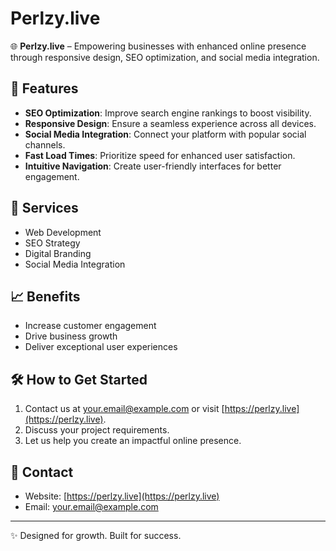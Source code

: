 # Perlzy.live

🌐 **Perlzy.live** – Empowering businesses with enhanced online presence through responsive design, SEO optimization, and social media integration.

## 🌟 Features

- **SEO Optimization**: Improve search engine rankings to boost visibility.
- **Responsive Design**: Ensure a seamless experience across all devices.
- **Social Media Integration**: Connect your platform with popular social channels.
- **Fast Load Times**: Prioritize speed for enhanced user satisfaction.
- **Intuitive Navigation**: Create user-friendly interfaces for better engagement.

## 🚀 Services

- Web Development
- SEO Strategy
- Digital Branding
- Social Media Integration

## 📈 Benefits

- Increase customer engagement
- Drive business growth
- Deliver exceptional user experiences

## 🛠️ How to Get Started

1. Contact us at [your.email@example.com](mailto:your.email@example.com) or visit [https://perlzy.live](https://perlzy.live).
2. Discuss your project requirements.
3. Let us help you create an impactful online presence.

## 🤝 Contact

- Website: [https://perlzy.live](https://perlzy.live)
- Email: [your.email@example.com](mailto:your.email@example.com)

---

✨ Designed for growth. Built for success.
